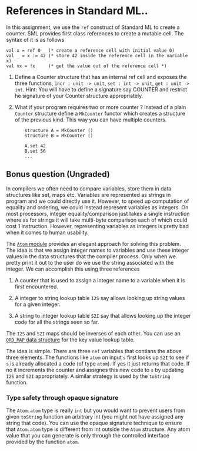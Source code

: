 # References in Standard ML..

In this assignment, we use the `ref` construct of Standard ML to
create a counter. SML provides first class references to create a
mutable cell. The syntax of it is as follows

```
val x = ref 0   (* create a reference cell with initial value 0)
val _ = x := 42 (* store 42 inside the reference cell in the variable x)
val vx = !x     (* get the value out of the reference cell *)

```

1. Define a Counter structure that has an internal ref cell and
   exposes the three functions, `incr : unit -> unit`, `set : int ->
   unit`, `get : unit -> int`. Hint: You will have to define a
   signature say COUNTER and restrict he signature of your Counter structure
   appropriately.

2. What if your program requires two or more counter ? Instead of a
   plain `Counter` structure define a `MkCounter` functor which
   creates a structure of the previous kind. This way you can have
   multiple counters.

```
	   structure A = MkCounter ()
	   structure B = MkCounter ()

	   A.set 42
	   B.set 56
	   ...
```

## Bonus question (Ungraded)

In compilers we often need to compare variables, store them in data
structures like set, maps etc. Variables are represented as strings in
program and we could directly use it. However, to speed up computation
of equality and ordering, we could instead represent variables as
integers. On most processors, integer equality/comparison just takes a
single instruction where as for strings it will take multi-byte
comparison each of which could cost 1 instruction. However,
representing variables as integers is pretty bad when it comes to
human usability.

The [`Atom` module][atom] provides an elegant approach for solving
this problem. The idea is that we assign integer names to variables
and use these integer values in the data structures that the compiler
process. Only when we pretty print it out to the user do we use the
string associated with the integer. We can accomplish this using three
references

1. A counter that is used to assign a integer name to a variable when
   it is first encountered.

2. A integer to string lookup table `I2S` say allows looking up string
   values for a given integer.

3. A string to integer lookup table `S2I` say that allows looking up
   the integer code for all the strings seen so far.

The `I2S` and `S2I` maps should be inverses of each other. You can use
an [`ORD_MAP` data structure][ordmap] for the key value lookup table.

The idea is simple. There are three `ref` variables that contians the
above three elements.  The functions like `atom` on input `s` first
looks up `S2I` to see if `s` is already allocated a code (of type
`atom`).  If yes it just returns that code. If no it increments the
counter and assignes this new code to `s` by updating `I2S` and `S2I`
appropriately. A similar strategy is used by the `toString` function.

### Type safety through opaque signature

The `Atom.atom` type is really `int` but you would want to prevent
users from given `toString` function an arbitrary int (you might not
have assigned any string that code). You can use the opaque signature
technique to ensure that `Atom.atom` type is different from int
outside the `Atom` structure. Any atom value that you can generate is
only through the controlled interface provided by the function `atom`.

[atom]: <https://www.classes.cs.uchicago.edu/archive/2015/spring/22620-1/atom-sig.html>
[ordmap]: <https://www.classes.cs.uchicago.edu/archive/2015/spring/22620-1/ord-map-sig.html>
